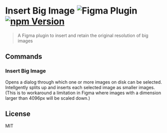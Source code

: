 # Insert Big Image ![Figma Plugin](https://img.shields.io/badge/figma-Insert%20Big%20Image-1BC47D.svg) [![npm Version](https://img.shields.io/npm/v/figma-insert-big-image.svg)](https://www.npmjs.com/package/figma-insert-big-image)

> A Figma plugin to insert and retain the original resolution of big images

## Commands

### Insert Big Image

Opens a dialog through which one or more images on disk can be selected. Intellgently splits up and inserts each selected image as smaller images. (This is to workaround a limitation in Figma where images with a dimension larger than 4096px will be scaled down.)

## License

MIT
